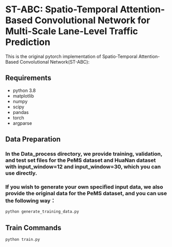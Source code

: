 # ST-ABC: Spatio-Temporal Attention-Based Convolutional Network for Multi-Scale Lane-Level Traffic Prediction
This is the original pytorch implementation of Spatio-Temporal Attention-Based Convolutional Network(ST-ABC):


## Requirements
- python 3.8
- matplotlib
- numpy
- scipy
- pandas
- torch
- argparse


## Data Preparation

### In the Data_process directory, we provide training, validation, and test set files for the PeMS dataset and HuaNan dataset with input_window=12 and input_window=30, which you can use directly. 

### If you wish to generate your own specified input data, we also provide the original data for the PeMS dataset, and you can use the following way：

```python
python generate_training_data.py
```

## Train Commands

```
python train.py
```

